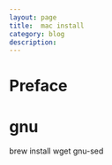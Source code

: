 ```yaml
---
layout: page
title:	mac install
category: blog
description: 
---
```

# Preface


# gnu
brew install wget gnu-sed
